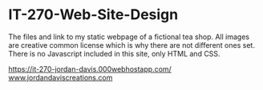 # IT-270-Web-Site-Design
The files and link to my static webpage of a fictional tea shop. 
All images are creative common license which is why there are not different ones set. 
There is no Javascript included in this site, only HTML and CSS.

https://it-270-jordan-davis.000webhostapp.com/
www.jordandaviscreations.com
